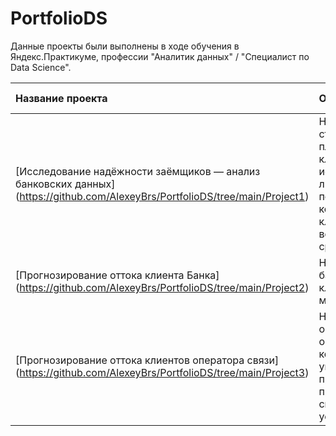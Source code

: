 # PortfolioDS
Данные проекты были выполнены в ходе обучения в Яндекс.Практикуме, профессии "Аналитик данных" / "Специалист по Data Science".

| Название проекта | Описание | Используемые библиотеки | 
| :---------------------- | :---------------------- | :---------------------- |
| [Исследование надёжности заёмщиков — анализ банковских данных] (https://github.com/AlexeyBrs/PortfolioDS/tree/main/Project1)| На основе статистики о платёжеспособности клиентов исследовать влияет ли семейное положение и количество детей клиента на факт возврата кредита в срок | *pandas* *python*  |
| [Прогнозирование оттока клиента Банка] (https://github.com/AlexeyBrs/PortfolioDS/tree/main/Project2)| На основе данных из банка определить клиента, который может уйти | *pandas* *python* *matplotlib* *scikit-learn* |
| [Прогнозирование оттока клиентов оператора связи] (https://github.com/AlexeyBrs/PortfolioDS/tree/main/Project3)| На основе данных оператора определить клиента, который может уйти,ему будут предложены промокоды и специальные условия | *pandas* *python* *numpy* *seaborn* *scikit-learn* *lightgbm* *catboost*|
